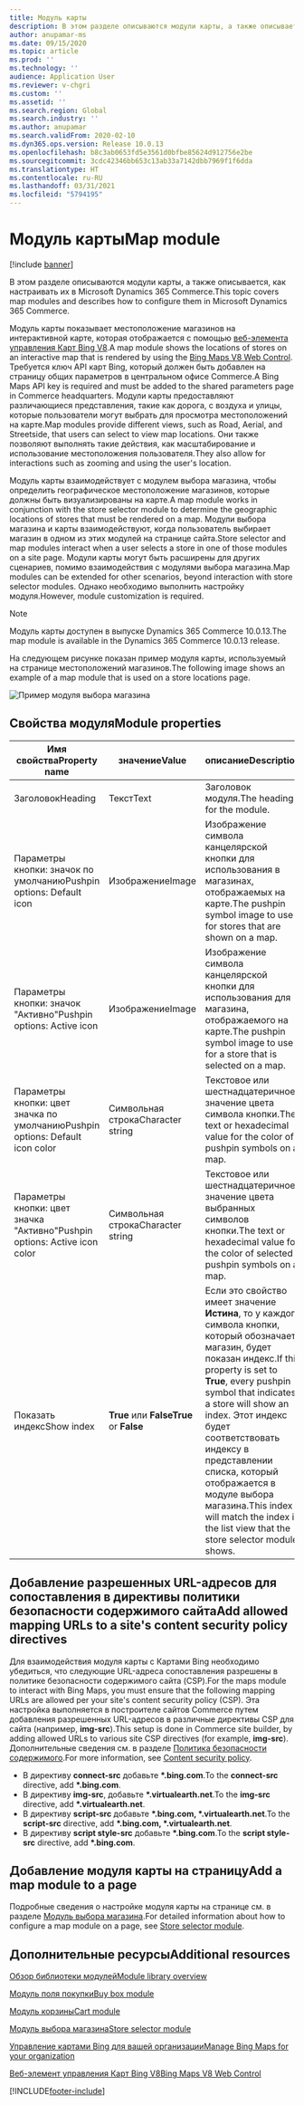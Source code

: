 ```yaml
---
title: Модуль карты
description: В этом разделе описываются модули карты, а также описывается, как настраивать их в Microsoft Dynamics 365 Commerce.
author: anupamar-ms
ms.date: 09/15/2020
ms.topic: article
ms.prod: ''
ms.technology: ''
audience: Application User
ms.reviewer: v-chgri
ms.custom: ''
ms.assetid: ''
ms.search.region: Global
ms.search.industry: ''
ms.author: anupamar
ms.search.validFrom: 2020-02-10
ms.dyn365.ops.version: Release 10.0.13
ms.openlocfilehash: b8c3ab0653fd5e3561d0bfbe85624d912756e2be
ms.sourcegitcommit: 3cdc42346bb653c13ab33a7142dbb7969f1f6dda
ms.translationtype: HT
ms.contentlocale: ru-RU
ms.lasthandoff: 03/31/2021
ms.locfileid: "5794195"
---
```

# <a name="map-module"></a><span data-ttu-id="47f66-103">Модуль карты</span><span class="sxs-lookup"><span data-stu-id="47f66-103">Map module</span></span>

[!include [banner](includes/banner.md)]


<span data-ttu-id="47f66-104">В этом разделе описываются модули карты, а также описывается, как настраивать их в Microsoft Dynamics 365 Commerce.</span><span class="sxs-lookup"><span data-stu-id="47f66-104">This topic covers map modules and describes how to configure them in Microsoft Dynamics 365 Commerce.</span></span>

<span data-ttu-id="47f66-105">Модуль карты показывает местоположение магазинов на интерактивной карте, которая отображается с помощью [веб-элемента управления Карт Bing V8](https://docs.microsoft.com/bingmaps/v8-web-control/).</span><span class="sxs-lookup"><span data-stu-id="47f66-105">A map module shows the locations of stores on an interactive map that is rendered by using the [Bing Maps V8 Web Control](https://docs.microsoft.com/bingmaps/v8-web-control/).</span></span> <span data-ttu-id="47f66-106">Требуется ключ API карт Bing, который должен быть добавлен на страницу общих параметров в центральном офисе Commerce.</span><span class="sxs-lookup"><span data-stu-id="47f66-106">A Bing Maps API key is required and must be added to the shared parameters page in Commerce headquarters.</span></span> <span data-ttu-id="47f66-107">Модули карты предоставляют различающиеся представления, такие как дорога, с воздуха и улицы, которые пользователи могут выбрать для просмотра местоположений на карте.</span><span class="sxs-lookup"><span data-stu-id="47f66-107">Map modules provide different views, such as Road, Aerial, and Streetside, that users can select to view map locations.</span></span> <span data-ttu-id="47f66-108">Они также позволяют выполнять такие действия, как масштабирование и использование местоположения пользователя.</span><span class="sxs-lookup"><span data-stu-id="47f66-108">They also allow for interactions such as zooming and using the user's location.</span></span>

<span data-ttu-id="47f66-109">Модуль карты взаимодействует с модулем выбора магазина, чтобы определить географическое местоположение магазинов, которые должны быть визуализированы на карте.</span><span class="sxs-lookup"><span data-stu-id="47f66-109">A map module works in conjunction with the store selector module to determine the geographic locations of stores that must be rendered on a map.</span></span> <span data-ttu-id="47f66-110">Модули выбора магазина и карты взаимодействуют, когда пользователь выбирает магазин в одном из этих модулей на странице сайта.</span><span class="sxs-lookup"><span data-stu-id="47f66-110">Store selector and map modules interact when a user selects a store in one of those modules on a site page.</span></span> <span data-ttu-id="47f66-111">Модули карты могут быть расширены для других сценариев, помимо взаимодействия с модулями выбора магазина.</span><span class="sxs-lookup"><span data-stu-id="47f66-111">Map modules can be extended for other scenarios, beyond interaction with store selector modules.</span></span> <span data-ttu-id="47f66-112">Однако необходимо выполнить настройку модуля.</span><span class="sxs-lookup"><span data-stu-id="47f66-112">However, module customization is required.</span></span>

> [!NOTE]
> <span data-ttu-id="47f66-113">Модуль карты доступен в выпуске Dynamics 365 Commerce 10.0.13.</span><span class="sxs-lookup"><span data-stu-id="47f66-113">The map module is available in the Dynamics 365 Commerce 10.0.13 release.</span></span>

<span data-ttu-id="47f66-114">На следующем рисунке показан пример модуля карты, используемый на странице местоположений магазинов.</span><span class="sxs-lookup"><span data-stu-id="47f66-114">The following image shows an example of a map module that is used on a store locations page.</span></span>

![Пример модуля выбора магазина](./media/ecommerce-Storelocator.PNG)

## <a name="module-properties"></a><span data-ttu-id="47f66-116">Свойства модуля</span><span class="sxs-lookup"><span data-stu-id="47f66-116">Module properties</span></span>

| <span data-ttu-id="47f66-117">Имя свойства</span><span class="sxs-lookup"><span data-stu-id="47f66-117">Property name</span></span>             | <span data-ttu-id="47f66-118">значение</span><span class="sxs-lookup"><span data-stu-id="47f66-118">Value</span></span>                 | <span data-ttu-id="47f66-119">описание</span><span class="sxs-lookup"><span data-stu-id="47f66-119">Description</span></span> |
|---------------------------|-----------------------|-------------|
| <span data-ttu-id="47f66-120">Заголовок</span><span class="sxs-lookup"><span data-stu-id="47f66-120">Heading</span></span> | <span data-ttu-id="47f66-121">Текст</span><span class="sxs-lookup"><span data-stu-id="47f66-121">Text</span></span> | <span data-ttu-id="47f66-122">Заголовок модуля.</span><span class="sxs-lookup"><span data-stu-id="47f66-122">The heading for the module.</span></span> |
| <span data-ttu-id="47f66-123">Параметры кнопки: значок по умолчанию</span><span class="sxs-lookup"><span data-stu-id="47f66-123">Pushpin options: Default icon</span></span> | <span data-ttu-id="47f66-124">Изображение</span><span class="sxs-lookup"><span data-stu-id="47f66-124">Image</span></span> | <span data-ttu-id="47f66-125">Изображение символа канцелярской кнопки для использования в магазинах, отображаемых на карте.</span><span class="sxs-lookup"><span data-stu-id="47f66-125">The pushpin symbol image to use for stores that are shown on a map.</span></span> |
| <span data-ttu-id="47f66-126">Параметры кнопки: значок "Активно"</span><span class="sxs-lookup"><span data-stu-id="47f66-126">Pushpin options: Active icon</span></span> | <span data-ttu-id="47f66-127">Изображение</span><span class="sxs-lookup"><span data-stu-id="47f66-127">Image</span></span> | <span data-ttu-id="47f66-128">Изображение символа канцелярской кнопки для использования для магазина, отображаемого на карте.</span><span class="sxs-lookup"><span data-stu-id="47f66-128">The pushpin symbol image to use for a store that is selected on a map.</span></span> |
| <span data-ttu-id="47f66-129">Параметры кнопки: цвет значка по умолчанию</span><span class="sxs-lookup"><span data-stu-id="47f66-129">Pushpin options: Default icon color</span></span> | <span data-ttu-id="47f66-130">Символьная строка</span><span class="sxs-lookup"><span data-stu-id="47f66-130">Character string</span></span> | <span data-ttu-id="47f66-131">Текстовое или шестнадцатеричное значение цвета символа кнопки.</span><span class="sxs-lookup"><span data-stu-id="47f66-131">The text or hexadecimal value for the color of pushpin symbols on a map.</span></span> |
| <span data-ttu-id="47f66-132">Параметры кнопки: цвет значка "Активно"</span><span class="sxs-lookup"><span data-stu-id="47f66-132">Pushpin options: Active icon color</span></span> | <span data-ttu-id="47f66-133">Символьная строка</span><span class="sxs-lookup"><span data-stu-id="47f66-133">Character string</span></span> | <span data-ttu-id="47f66-134">Текстовое или шестнадцатеричное значение цвета выбранных символов кнопки.</span><span class="sxs-lookup"><span data-stu-id="47f66-134">The text or hexadecimal value for the color of selected pushpin symbols on a map.</span></span> |
| <span data-ttu-id="47f66-135">Показать индекс</span><span class="sxs-lookup"><span data-stu-id="47f66-135">Show index</span></span> | <span data-ttu-id="47f66-136">**True** или **False**</span><span class="sxs-lookup"><span data-stu-id="47f66-136">**True** or **False**</span></span> | <span data-ttu-id="47f66-137">Если это свойство имеет значение **Истина**, то у каждого символа кнопки, который обозначает магазин, будет показан индекс.</span><span class="sxs-lookup"><span data-stu-id="47f66-137">If this property is set to **True**, every pushpin symbol that indicates a store will show an index.</span></span> <span data-ttu-id="47f66-138">Этот индекс будет соответствовать индексу в представлении списка, который отображается в модуле выбора магазина.</span><span class="sxs-lookup"><span data-stu-id="47f66-138">This index will match the index in the list view that the store selector module shows.</span></span> |

## <a name="add-allowed-mapping-urls-to-a-sites-content-security-policy-directives"></a><span data-ttu-id="47f66-139">Добавление разрешенных URL-адресов для сопоставления в директивы политики безопасности содержимого сайта</span><span class="sxs-lookup"><span data-stu-id="47f66-139">Add allowed mapping URLs to a site's content security policy directives</span></span>

<span data-ttu-id="47f66-140">Для взаимодействия модуля карты с Картами Bing необходимо убедиться, что следующие URL-адреса сопоставления разрешены в политике безопасности содержимого сайта (CSP).</span><span class="sxs-lookup"><span data-stu-id="47f66-140">For the maps module to interact with Bing Maps, you must ensure that the following mapping URLs are allowed per your site's content security policy (CSP).</span></span> <span data-ttu-id="47f66-141">Эта настройка выполняется в построителе сайтов Commerce путем добавления разрешенных URL-адресов в различные директивы CSP для сайта (например, **img-src**).</span><span class="sxs-lookup"><span data-stu-id="47f66-141">This setup is done in Commerce site builder, by adding allowed URLs to various site CSP directives (for example, **img-src**).</span></span> <span data-ttu-id="47f66-142">Дополнительные сведения см. в разделе [Политика безопасности содержимого](manage-csp.md).</span><span class="sxs-lookup"><span data-stu-id="47f66-142">For more information, see [Content security policy](manage-csp.md).</span></span> 

- <span data-ttu-id="47f66-143">В директиву **connect-src** добавьте **&#42;.bing.com**.</span><span class="sxs-lookup"><span data-stu-id="47f66-143">To the **connect-src** directive, add **&#42;.bing.com**.</span></span>
- <span data-ttu-id="47f66-144">В директиву **img-src**, добавьте **&#42;.virtualearth.net**.</span><span class="sxs-lookup"><span data-stu-id="47f66-144">To the **img-src** directive, add **&#42;.virtualearth.net**.</span></span>
- <span data-ttu-id="47f66-145">В директиву **script-src** добавьте **&#42;.bing.com, &#42;.virtualearth.net**.</span><span class="sxs-lookup"><span data-stu-id="47f66-145">To the **script-src** directive, add **&#42;.bing.com, &#42;.virtualearth.net**.</span></span>
- <span data-ttu-id="47f66-146">В директиву **script style-src** добавьте **&#42;.bing.com**.</span><span class="sxs-lookup"><span data-stu-id="47f66-146">To the **script style-src** directive, add **&#42;.bing.com**.</span></span>

## <a name="add-a-map-module-to-a-page"></a><span data-ttu-id="47f66-147">Добавление модуля карты на страницу</span><span class="sxs-lookup"><span data-stu-id="47f66-147">Add a map module to a page</span></span>

<span data-ttu-id="47f66-148">Подробные сведения о настройке модуля карты на странице см. в разделе [Модуль выбора магазина](store-selector.md).</span><span class="sxs-lookup"><span data-stu-id="47f66-148">For detailed information about how to configure a map module on a page, see [Store selector module](store-selector.md).</span></span> 
 
## <a name="additional-resources"></a><span data-ttu-id="47f66-149">Дополнительные ресурсы</span><span class="sxs-lookup"><span data-stu-id="47f66-149">Additional resources</span></span>

[<span data-ttu-id="47f66-150">Обзор библиотеки модулей</span><span class="sxs-lookup"><span data-stu-id="47f66-150">Module library overview</span></span>](starter-kit-overview.md)

[<span data-ttu-id="47f66-151">Модуль поля покупки</span><span class="sxs-lookup"><span data-stu-id="47f66-151">Buy box module</span></span>](add-buy-box.md)

[<span data-ttu-id="47f66-152">Модуль корзины</span><span class="sxs-lookup"><span data-stu-id="47f66-152">Cart module</span></span>](add-cart-module.md)

[<span data-ttu-id="47f66-153">Модуль выбора магазина</span><span class="sxs-lookup"><span data-stu-id="47f66-153">Store selector module</span></span>](store-selector.md)

[<span data-ttu-id="47f66-154">Управление картами Bing для вашей организации</span><span class="sxs-lookup"><span data-stu-id="47f66-154">Manage Bing Maps for your organization</span></span>](./dev-itpro/manage-bing-maps.md)

[<span data-ttu-id="47f66-155">Веб-элемент управления Карт Bing V8</span><span class="sxs-lookup"><span data-stu-id="47f66-155">Bing Maps V8 Web Control</span></span>](https://docs.microsoft.com/bingmaps/v8-web-control/)


[!INCLUDE[footer-include](../includes/footer-banner.md)]